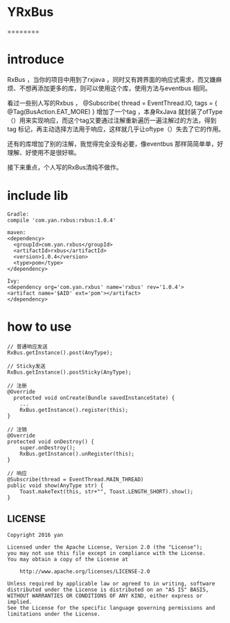 # YRxBus
========
# introduce

RxBus ，当你的项目中用到了rxjava ，同时又有跨界面的响应式需求，而又嫌麻烦、不想再添加更多的库，则可以使用这个库，使用方法与eventbus 相同。

看过一些别人写的Rxbus ， 
@Subscribe( 
thread = EventThread.IO, 
tags = { 
@Tag(BusAction.EAT_MORE) 
} 
增加了一个tag ，本身RxJava 就封装了ofType（）用来实现响应，而这个tag又要通过注解重新遍历一遍注解过的方法，得到tag 标记，再主动选择方法用于响应，这样就几乎让oftype（）失去了它的作用。

还有的库增加了别的注解，我觉得完全没有必要，像eventbus 那样简简单单，好理解、好使用不是很好嘛。

接下来重点，个人写的RxBus清纯不做作。



# include lib

    Gradle:
    compile 'com.yan.rxbus:rxbus:1.0.4'
  
    maven:
    <dependency>
      <groupId>com.yan.rxbus</groupId>
      <artifactId>rxbus</artifactId>
      <version>1.0.4</version>
      <type>pom</type>
    </dependency> 
    
    Ivy:
    <dependency org='com.yan.rxbus' name='rxbus' rev='1.0.4'>
    <artifact name='$AID' ext='pom'></artifact>
    </dependency>

# how to use
  
    // 普通响应发送  
    RxBus.getInstance().post(AnyType);
    
    // Sticky发送  
    RxBus.getInstance().postSticky(AnyType);
  
    // 注册
    @Override
      protected void onCreate(Bundle savedInstanceState) {
        ...
        RxBus.getInstance().register(this);
    }
    
    // 注销
    @Override
    protected void onDestroy() {
        super.onDestroy();
        RxBus.getInstance().unRegister(this);
    }

    // 响应
    @Subscribe(thread = EventThread.MAIN_THREAD)
    public void show(AnyType str) {
        Toast.makeText(this, str+"", Toast.LENGTH_SHORT).show();
    }


## LICENSE

    Copyright 2016 yan

    Licensed under the Apache License, Version 2.0 (the "License");
    you may not use this file except in compliance with the License.
    You may obtain a copy of the License at

        http://www.apache.org/licenses/LICENSE-2.0

    Unless required by applicable law or agreed to in writing, software
    distributed under the License is distributed on an "AS IS" BASIS,
    WITHOUT WARRANTIES OR CONDITIONS OF ANY KIND, either express or implied.
    See the License for the specific language governing permissions and
    limitations under the License.


